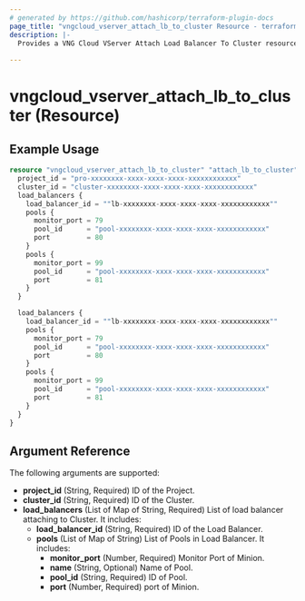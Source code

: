```yaml
---
# generated by https://github.com/hashicorp/terraform-plugin-docs
page_title: "vngcloud_vserver_attach_lb_to_cluster Resource - terraform-provider-vngcloud"
description: |-
  Provides a VNG Cloud VServer Attach Load Balancer To Cluster resource. This can be used to import, create, modify, and delete.
  
---
```


# vngcloud_vserver_attach_lb_to_cluster (Resource)



## Example Usage

```terraform
resource "vngcloud_vserver_attach_lb_to_cluster" "attach_lb_to_cluster" {
  project_id = "pro-xxxxxxxx-xxxx-xxxx-xxxx-xxxxxxxxxxxx"
  cluster_id = "cluster-xxxxxxxx-xxxx-xxxx-xxxx-xxxxxxxxxxxx"
  load_balancers {
    load_balancer_id = ""lb-xxxxxxxx-xxxx-xxxx-xxxx-xxxxxxxxxxxx""
    pools {
      monitor_port = 79
      pool_id      = "pool-xxxxxxxx-xxxx-xxxx-xxxx-xxxxxxxxxxxx"
      port         = 80
    }
    pools {
      monitor_port = 99
      pool_id      = "pool-xxxxxxxx-xxxx-xxxx-xxxx-xxxxxxxxxxxx"
      port         = 81
    }
  }

  load_balancers {
    load_balancer_id = ""lb-xxxxxxxx-xxxx-xxxx-xxxx-xxxxxxxxxxxx""
    pools {
      monitor_port = 79
      pool_id      = "pool-xxxxxxxx-xxxx-xxxx-xxxx-xxxxxxxxxxxx"
      port         = 80
    }
    pools {
      monitor_port = 99
      pool_id      = "pool-xxxxxxxx-xxxx-xxxx-xxxx-xxxxxxxxxxxx"
      port         = 81
    }
  }
}
```

## Argument Reference

The following arguments are supported:

- **project_id** (String, Required) ID of the Project.
- **cluster_id** (String, Required) ID of the Cluster.
- **load_balancers** (List of Map of String, Required) List of load balancer attaching to Cluster. It includes:
  - **load_balancer_id** (String, Required) ID of the Load Balancer.
  - **pools** (List of Map of String) List of Pools in Load Balancer. It includes:
    - **monitor_port** (Number, Required) Monitor Port of Minion.
    - **name** (String, Optional) Name of Pool. 
    - **pool_id** (String, Required) ID of Pool.
    - **port** (Number, Required) port of Minion.




